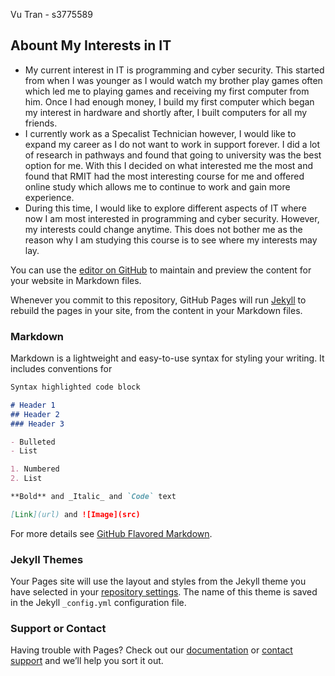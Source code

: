 Vu Tran - s3775589

## Abount My Interests in IT

-	My current interest in IT is programming and cyber security. This started from when I was younger as I would watch my brother play games often which led me to playing games and receiving my first computer from him. Once I had enough money, I build my first computer which began my interest in hardware and shortly after, I built computers for all my friends. 
-	I currently work as a Specalist Technician however, I would like to expand my career as I do not want to work in support forever. I did a lot of research in pathways and found that going to university was the best option for me. With this I decided on what interested me the most and found that RMIT had the most interesting course for me and offered online study which allows me to continue to work and gain more experience.
-	During this time, I would like to explore different aspects of IT where now I am most interested in programming and cyber security. However, my interests could change anytime. This does not bother me as the reason why I am studying this course is to see where my interests may lay.

You can use the [editor on GitHub](https://github.com/s3775589/Assessment/edit/master/README.md) to maintain and preview the content for your website in Markdown files.

Whenever you commit to this repository, GitHub Pages will run [Jekyll](https://jekyllrb.com/) to rebuild the pages in your site, from the content in your Markdown files.

### Markdown

Markdown is a lightweight and easy-to-use syntax for styling your writing. It includes conventions for

```markdown
Syntax highlighted code block

# Header 1
## Header 2
### Header 3

- Bulleted
- List

1. Numbered
2. List

**Bold** and _Italic_ and `Code` text

[Link](url) and ![Image](src)
```

For more details see [GitHub Flavored Markdown](https://guides.github.com/features/mastering-markdown/).

### Jekyll Themes

Your Pages site will use the layout and styles from the Jekyll theme you have selected in your [repository settings](https://github.com/s3775589/Assessment/settings). The name of this theme is saved in the Jekyll `_config.yml` configuration file.

### Support or Contact

Having trouble with Pages? Check out our [documentation](https://help.github.com/categories/github-pages-basics/) or [contact support](https://github.com/contact) and we’ll help you sort it out.
